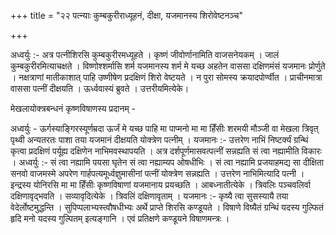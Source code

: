 +++
title = "२२ पत्न्याः कुम्बकुरीराध्यूहनं, दीक्षा, यजमानस्य शिरोवेष्टनञ्च"

+++

अध्वर्युः :- अत्र पत्नीशिरसि कुम्बकुरीरमध्यूहते । कृष्णं जीवोर्णानामिति वाजसनेयकम् । जालं कुम्बकुरीरमित्याचक्षते । विष्णोश्शर्मासि शर्म यजमानस्य शर्म मे यच्छ अहतेन वाससा दक्षिणमंसं यजमानः प्रोर्णुते । नक्षत्राणां मातीकाशात् पाहि उष्णीषेण प्रदक्षिणं शिरो वेष्टयते । न पुरा सोमस्य क्रयादपोर्ण्वीत । प्राचीनमात्रा वाससा पत्नीं दीक्षयति । ऊर्ध्ववास्यं ब्रुवते । उत्तरीयमित्येके।

मेखलायोक्त्रबन्धनं कृष्णविषाणस्य प्रदानम् -

अध्वर्युः - ऊर्गस्याङ्गिरस्यूर्णम्रदा ऊर्जं मे यच्छ पाहि मा पाप्मनो मा मा हिँसीः शरमयी मौञ्जी वा मेखला त्रिवृत् पृथ्वी अन्यतरतः पाशा तया यजमानं दीक्षयति योक्त्रेण पत्नीम् । यजमानः :- उत्तरेण नाभिं निष्टर्क्यं ग्रन्थिं कृत्वा प्रदक्षिणं पर्यूह्य दक्षिणेन नाभिमवस्थापयति । अत्र दर्शपूर्णमासवत्पत्नीं सन्नह्यति सं त्वा नह्यामीति विकारः । अध्वर्युः :- सं त्वा नह्यामि पयसा घृतेन सं त्वा नह्याम्यप ओषधीभिः । सं त्वा नह्यामि प्रजयाहमद्य सा दीक्षिता सनवो वाजमस्मे अपरेण गार्हपत्यमूर्ध्वज्ञुमासीनां पत्नीं योक्त्रेण सन्नह्यति । उत्तरेण नाभिमित्यादि पत्नी । इन्द्रस्य योनिरसि मा मा हिँसीः कृष्णविषाणां यजमानाय प्रयच्छति । आबध्नातीत्येके । त्रिवलिः पञ्चवलिर्वा दक्षिणावृद्भवति । सव्यावृदित्येके । त्रिवलिं दक्षिणावृताम् । यजमानः :- कृष्यै त्वा सुसस्यायै तया वेदेर्लोष्टमुद्धन्ति । सुपिप्पलाभ्यस्त्वौषधीभ्यः अर्थे प्राप्ते शिरसि कण्डूयते । विषाणे विष्यैतं ग्रन्थिं यदस्य गुल्फितं हृदि मनो यदस्य गुल्पितम् इत्यङ्गानि । एवं प्रतिक्षणे कण्डूयने विषाणमन्त्रः ।
